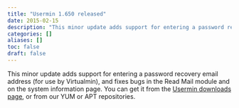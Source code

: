 ```yaml
---
title: "Usermin 1.650 released"
date: 2015-02-15
description: "This minor update adds support for entering a password recovery email address (for use by..."
categories: []
aliases: []
toc: false
draft: false
---
```

This minor update adds support for entering a password recovery email address (for use by Virtualmin), and fixes bugs in the Read Mail module and on the system information page. You can get it from the [Usermin downloads page][1], or from our YUM or APT repositories.<br />

  [1]: udownload.html
